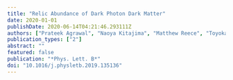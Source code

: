 ```yaml
---
title: "Relic Abundance of Dark Photon Dark Matter"
date: 2020-01-01
publishDate: 2020-06-14T04:21:46.293111Z
authors: ["Prateek Agrawal", "Naoya Kitajima", "Matthew Reece", "Toyokazu Sekiguchi", "Fuminobu Takahashi"]
publication_types: ["2"]
abstract: ""
featured: false
publication: "*Phys. Lett. B*"
doi: "10.1016/j.physletb.2019.135136"
---
```


